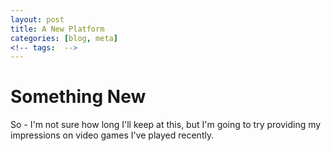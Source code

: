 ```yaml
---
layout: post
title: A New Platform
categories: [blog, meta]
<!-- tags:  -->
---
```


# Something New
So - I'm not sure how long I'll keep at this, but I'm going to try providing my impressions on video games I've played recently.
